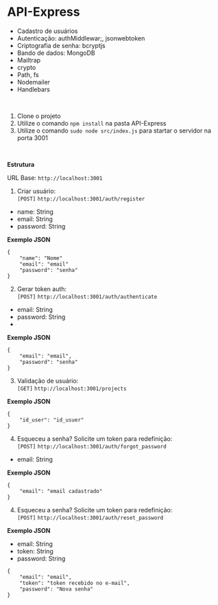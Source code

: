 # API-Express

- Cadastro de usuários <br /> 
- Autenticação: authMiddlewar;, jsonwebtoken <br />
- Criptografia de senha: bcryptjs <br />
- Bando de dados: MongoDB <br />
- Mailtrap <br />
- crypto <br />
- Path, fs <br />
- Nodemailer <br />
- Handlebars <br />

<br />

1. Clone o projeto
2. Utilize o comando `npm install` na pasta API-Express
3. Utilize o comando `sudo node src/index.js` para startar o servidor na porta 3001

<br />

**Estrutura**
<br />

URL Base: `http://localhost:3001`

1. Criar usuário: <br />
`[POST]` `http://localhost:3001/auth/register`<br />

- name: String <br />
- email: String <br />
- password: String <br />

**Exemplo JSON**
<br />
```
{
	"name": "Nome"
	"email": "email"
	"password": "senha"
}

```

2. Gerar token auth: <br />
`[POST]` `http://localhost:3001/auth/authenticate` <br />

- email: String <br />
- password: String <br />
- 
**Exemplo JSON**
<br />
```
{
	"email": "email",
	"password": "senha"
}
```

3. Validação de usuário: <br />
`[GET]` `http://localhost:3001/projects`<br />

**Exemplo JSON**
<br />
```
{
	"id_user": "id_usuer"
}	
```

4. Esqueceu a senha? Solicite um token para redefinição: <br />
`[POST]` `http://localhost:3001/auth/forgot_password` <br />

- email: String <br />

**Exemplo JSON**
<br />
```
{
	"email": "email cadastrado"
}
```

4. Esqueceu a senha? Solicite um token para redefinição:<br />
`[POST]` `http://localhost:3001/auth/reset_password`<br />

**Exemplo JSON**
<br />

- email: String <br />
- token: String <br />
- password: String <br />
```
{
	"email": "email",
	"token": "token recebido no e-mail",
	"password": "Nova senha"
}	
```
